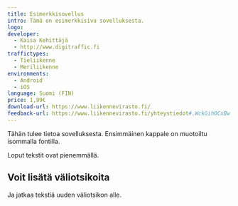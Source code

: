 ```yaml
---
title: Esimerkkisovellus
intro: Tämä on esimerkkisivu sovelluksesta.
logo: 
developer:
  - Kaisa Kehittäjä
  - http://www.digitraffic.fi
traffictypes: 
  - Tieliikenne
  - Meriliikenne
environments: 
  - Android
  - iOS
language: Suomi (FIN)
price: 1,99€
download-url: https://www.liikennevirasto.fi/
feedback-url: https://www.liikennevirasto.fi/yhteystiedot#.WckGihOCxBw
---
```


Tähän tulee tietoa sovelluksesta. Ensimmäinen kappale on muotoiltu isommalla fontilla.

Loput tekstit ovat pienemmällä.

## Voit lisätä väliotsikoita
Ja jatkaa tekstiä uuden väliotsikon alle.